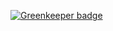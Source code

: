 
[![Greenkeeper badge](https://badges.greenkeeper.io/jwandrews/has-task-runner.svg)](https://greenkeeper.io/)
